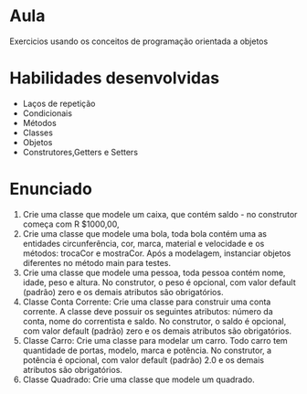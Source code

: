 # Aula
Exercicios usando os conceitos de programação orientada a objetos
# Habilidades desenvolvidas
<ul>
    <li>Laços de repetição</li>
    <li>Condicionais</li>
    <li>Métodos</li>
    <li>Classes</li>
    <li>Objetos</li>
    <li>Construtores,Getters e Setters</li>
</ul>


# Enunciado
<ol>
  <li>Crie uma classe que modele um caixa, que contém saldo -
no construtor começa com R $1000,00,
    
  </li>
  <li>Crie uma classe que modele uma bola, toda bola contém
uma as entidades circunferência, cor, marca, material e velocidade e os
métodos: trocaCor e mostraCor. Após a modelagem, instanciar objetos
diferentes no método main para testes.</li>
 <li>Crie uma classe que modele uma pessoa, toda pessoa
contém nome, idade, peso e altura. No construtor, o peso é opcional, com
valor default (padrão) zero e os demais atributos são obrigatórios.</li>
    <li>Classe Conta Corrente: Crie uma classe para construir uma conta
corrente. A classe deve possuir os seguintes atributos: número da conta,
nome do correntista e saldo. No construtor, o saldo é opcional, com valor
default (padrão) zero e os demais atributos são obrigatórios.</li>
<li>Classe Carro: Crie uma classe para modelar um carro. Todo carro tem
quantidade de portas, modelo, marca e potência. No construtor, a
potência é opcional, com valor default (padrão) 2.0 e os demais atributos
são obrigatórios.</li>
<li>Classe Quadrado: Crie uma classe que modele um quadrado.</li>
</ol>